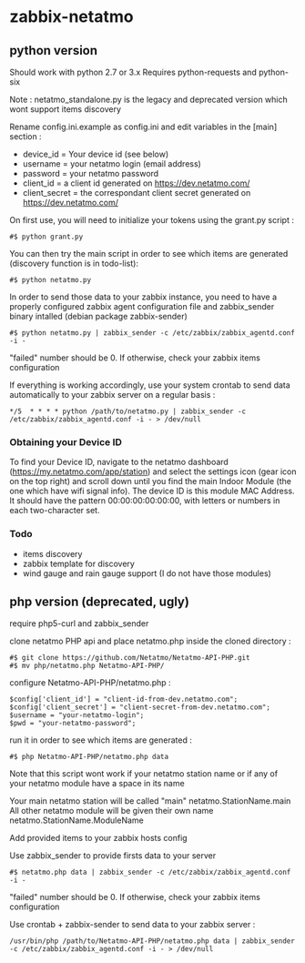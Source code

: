 # zabbix-netatmo

## python version

Should work with python 2.7 or 3.x
Requires python-requests and python-six

Note : netatmo_standalone.py is the legacy and deprecated version which wont support items discovery

Rename config.ini.example as config.ini and edit variables in the [main] section :
* device_id = Your device id (see below)
* username = your netatmo login (email address)
* password = your netatmo password
* client_id = a client id generated on https://dev.netatmo.com/
* client_secret = the correspondant client secret generated on https://dev.netatmo.com/

On first use, you will need to initialize your tokens using the grant.py script :
```
#$ python grant.py
```

You can then try the main script in order to see which items are generated (discovery function is in todo-list):
```
#$ python netatmo.py
```

In order to send those data to your zabbix instance, you need to have a properly configured zabbix agent configuration file and zabbix_sender binary intalled (debian package zabbix-sender)
```
#$ python netatmo.py | zabbix_sender -c /etc/zabbix/zabbix_agentd.conf -i -
```
"failed" number should be 0. If otherwise, check your zabbix items configuration


If everything is working accordingly, use your system crontab to send data automatically to your zabbix server on a regular basis :
```
*/5  * * * * python /path/to/netatmo.py | zabbix_sender -c /etc/zabbix/zabbix_agentd.conf -i - > /dev/null
```

### Obtaining your Device ID

To find your Device ID, navigate to the netatmo dashboard (https://my.netatmo.com/app/station) and select the settings icon (gear icon on the top right) and scroll down until you find the main Indoor Module (the one which have wifi signal info). The device ID is this module MAC Address. It should have the pattern 00:00:00:00:00:00, with letters or numbers in each two-character set.

### Todo

* items discovery
* zabbix template for discovery
* wind gauge and rain gauge support (I do not have those modules)

## php version (deprecated, ugly)

require php5-curl and zabbix_sender

clone netatmo PHP api and place netatmo.php inside the cloned directory :
```
#$ git clone https://github.com/Netatmo/Netatmo-API-PHP.git
#$ mv php/netatmo.php Netatmo-API-PHP/
```

configure Netatmo-API-PHP/netatmo.php :
```
$config['client_id'] = "client-id-from-dev.netatmo.com";
$config['client_secret'] = "client-secret-from-dev.netatmo.com";
$username = "your-netatmo-login";
$pwd = "your-netatmo-password";
```

run it in order to see which items are generated :
```
#$ php Netatmo-API-PHP/netatmo.php data
```

Note that this script wont work if your netatmo station name or if any of your netatmo module have a space in its name

Your main netatmo station will be called "main"
netatmo.StationName.main
All other netatmo module will be given their own name
netatmo.StationName.ModuleName

Add provided items to your zabbix hosts config

Use zabbix_sender to provide firsts data to your server
```
#$ netatmo.php data | zabbix_sender -c /etc/zabbix/zabbix_agentd.conf -i -
```
"failed" number should be 0. If otherwise, check your zabbix items configuration

Use crontab + zabbix-sender to send data to your zabbix server :
```
/usr/bin/php /path/to/Netatmo-API-PHP/netatmo.php data | zabbix_sender -c /etc/zabbix/zabbix_agentd.conf -i - > /dev/null
```
